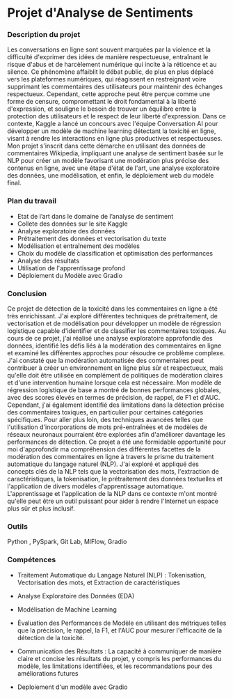 # Projet d'Analyse de Sentiments
### Description du projet
Les conversations en ligne sont souvent marquées par la violence et la difficulté d'exprimer des idées de manière respectueuse, entraînant le risque d'abus et de harcèlement numérique qui incite à la réticence et au silence. Ce phénomène affaiblit le débat public, de plus en plus déplacé vers les plateformes numériques, qui réagissent en restreignant voire supprimant les commentaires des utilisateurs pour maintenir des échanges respectueux. Cependant, cette approche peut être perçue comme une forme de censure, compromettant le droit fondamental à la liberté d'expression, et souligne le besoin de trouver un équilibre entre la protection des utilisateurs et le respect de leur liberté d'expression. Dans ce contexte, Kaggle a lancé un concours avec l'équipe Conversation AI pour développer un modèle de machine learning détectant la toxicité en ligne, visant à rendre les interactions en ligne plus productives et respectueuses. Mon projet s'inscrit dans cette démarche en utilisant des données de commentaires Wikipedia, impliquant une analyse de sentiment basée sur le NLP pour créer un modèle favorisant une modération plus précise des contenus en ligne, avec une étape d'état de l'art, une analyse exploratoire des données, une modélisation, et enfin, le déploiement web du modèle final.

### Plan du travail
 - Etat de l’art dans le domaine de l’analyse de sentiment
 - Collete des données sur le site Kaggle
 - Analyse exploratoire des données
 - Prétraitement des données et vectorisation du texte
 - Modélisation et entraînement des modèles
 - Choix du modèle de classification et optimisation des performances
 - Analyse des résultats
 - Utilisation de l'apprentissage profond
 - Déploiement du Modèle avec Gradio

 ### Conclusion 

 Ce projet de détection de la toxicité dans les commentaires en ligne a été très enrichissant. J'ai exploré différentes techniques de prétraitement, de vectorisation et de modélisation pour développer un modèle de régression logistique capable d'identifier et de classifier les commentaires toxiques. Au cours de ce projet, j'ai réalisé une analyse exploratoire approfondie des données, identifié les défis liés à la modération des commentaires en ligne et examiné les différentes approches pour résoudre ce problème complexe. J'ai constaté que la modération automatisée des commentaires peut contribuer à créer un environnement en ligne plus sûr et respectueux, mais qu'elle doit être utilisée en complément de politiques de modération claires et d'une intervention humaine lorsque cela est nécessaire. Mon modèle de régression logistique de base a montré de bonnes performances globales, avec des scores élevés en termes de précision, de rappel, de F1 et d'AUC. Cependant, j'ai également identifié des limitations dans la détection précise des commentaires toxiques, en particulier pour certaines catégories spécifiques. Pour aller plus loin, des techniques avancées telles que l'utilisation d'incorporations de mots pré-entraînées et de modèles de réseaux neuronaux pourraient être explorées afin d'améliorer davantage les performances de détection. Ce projet a été une formidable opportunité pour moi d'approfondir ma compréhension des différentes facettes de la modération des commentaires en ligne à travers le prisme du traitement automatique du langage naturel (NLP). J'ai exploré et appliqué des concepts clés de la NLP tels que la vectorisation des mots, l'extraction de caractéristiques, la tokenisation, le prétraitement des données textuelles et l'application de divers modèles d'apprentissage automatique. L'apprentissage et l'application de la NLP dans ce contexte m'ont montré qu'elle peut être un outil puissant pour aider à rendre l'Internet un espace plus sûr et plus inclusif.
  ### Outils
  Python , PySpark, Git Lab, MlFlow, Gradio

  ### Compétences 
  - Traitement Automatique du Langage Naturel (NLP) : Tokenisation, Vectorisation des mots, et Extraction de caractéristiques 

  - Analyse Exploratoire des Données (EDA) 

  - Modélisation de Machine Learning 

  - Évaluation des Performances de Modèle  en utilisant des métriques telles que la précision, le rappel, la F1, et l'AUC pour mesurer l'efficacité de la détection de la toxicité.

 - Communication des Résultats : La capacité à communiquer de manière claire et concise les résultats du projet, y compris les performances du modèle, les limitations identifiées, et les recommandations pour des améliorations futures

 - Deploiement d'un modèle avec Gradio

